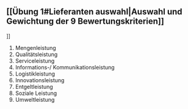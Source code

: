 ## [[Übung 1#Lieferanten auswahl|Auswahl und Gewichtung der 9 Bewertungskriterien]]
]]
1. Mengenleistung
2. Qualitätsleistung
3. Serviceleistung
4. Informations-/ Kommunikationsleistung
5. Logistikleistung
6. Innovationsleistung
7. Entgeltleistung
8. Soziale Leistung
9. Umweltleistung